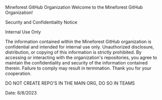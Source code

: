 
Mineforest GitHub Organization
Welcome to the Mineforest GitHub Organization! 

Security and Confidentiality Notice

Internal Use Only

The information contained within the Mineforest GitHub organization is confidential and intended for internal use only. Unauthorized disclosure, distribution, or copying of this information is strictly prohibited. By accessing or interacting with the organization's repositories, you agree to maintain the confidentiality and security of the information contained therein. Failure to comply may result in termination. Thank you for your cooperation.

DO NOT CREATE REPO'S IN THE MAIN ORG, DO SO IN TEAMS


Date: 6/8/2023
